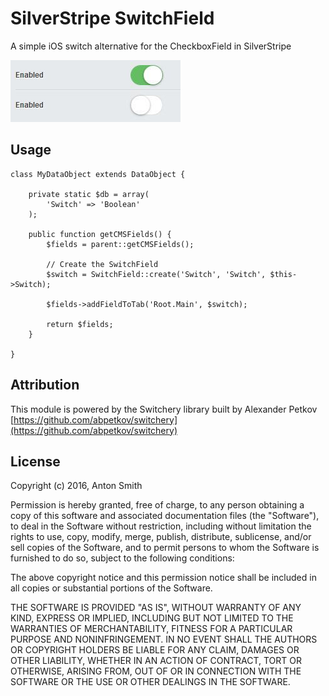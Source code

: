# SilverStripe SwitchField

A simple iOS switch alternative for the CheckboxField in SilverStripe

![](images/screenshot.jpg)

## Usage

```
class MyDataObject extends DataObject {

	private static $db = array(
		'Switch' => 'Boolean'
	);

	public function getCMSFields() {
		$fields = parent::getCMSFields();
		
		// Create the SwitchField
		$switch = SwitchField::create('Switch', 'Switch', $this->Switch);
		
		$fields->addFieldToTab('Root.Main', $switch);
	
		return $fields;
	}

}
```

## Attribution

This module is powered by the Switchery library built by Alexander Petkov [https://github.com/abpetkov/switchery](https://github.com/abpetkov/switchery)

## License 
Copyright (c) 2016, Anton Smith

Permission is hereby granted, free of charge, to any person obtaining a copy of this software and associated documentation files (the "Software"), to deal in the Software without restriction, including without limitation the rights to use, copy, modify, merge, publish, distribute, sublicense, and/or sell copies of the Software, and to permit persons to whom the Software is furnished to do so, subject to the following conditions:

The above copyright notice and this permission notice shall be included in all copies or substantial portions of the Software.

THE SOFTWARE IS PROVIDED "AS IS", WITHOUT WARRANTY OF ANY KIND, EXPRESS OR IMPLIED, INCLUDING BUT NOT LIMITED TO THE WARRANTIES OF MERCHANTABILITY, FITNESS FOR A PARTICULAR PURPOSE AND NONINFRINGEMENT. IN NO EVENT SHALL THE AUTHORS OR COPYRIGHT HOLDERS BE LIABLE FOR ANY CLAIM, DAMAGES OR OTHER LIABILITY, WHETHER IN AN ACTION OF CONTRACT, TORT OR OTHERWISE, ARISING FROM, OUT OF OR IN CONNECTION WITH THE SOFTWARE OR THE USE OR OTHER DEALINGS IN THE SOFTWARE.